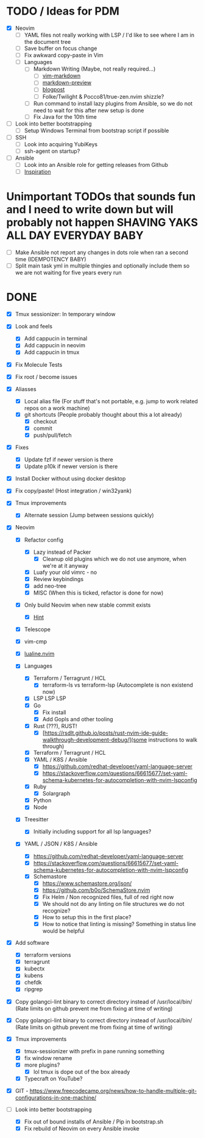 # TODO / Ideas for PDM

- [x] Neovim
  - [ ] YAML files not really working with LSP / I'd like to see where I am in the document tree
  - [ ] Save buffer on focus change
  - [ ] Fix awkward copy-paste in Vim
  - [ ] Languages
    - [ ] Markdown Writing (Maybe, not really required...)
      - [ ] [vim-markdown](https://github.com/preservim/vim-markdown)
      - [ ] [markdown-preview](https://github.com/iamcco/markdown-preview.nvim)
      - [ ] [blogpost](https://alpha2phi.medium.com/vim-neovim-plugins-for-writing-d18414c7b21d)
      - [ ] Folke/Twilight & Pocco81/true-zen.nvim shizzle?
    - [ ] Run command to install lazy plugins from Ansible, so we do not need to wait for this after new setup is done
    - [ ] Fix Java for the 10th time

- [ ] Look into better bootstrapping
  - [ ] Setup Windows Terminal from bootstrap script if possible

- [ ] SSH
  - [ ] Look into acquiring YubiKeys
  - [ ] ssh-agent on startup?

- [ ] Ansible
  - [ ] Look into an Ansible role for getting releases from Github
  - [ ] [Inspiration](https://github.com/zyedidia/eget)

# Unimportant TODOs that sounds fun and I need to write down but will probably not happen SHAVING YAKS ALL DAY EVERYDAY BABY

- [ ] Make Ansible not report any changes in dots role when ran a second time (IDEMPOTENCY BABY)
- [ ] Split main task yml in multiple thingies and optionally include them so we are not waiting for five years every run

# DONE

- [x] Tmux sessionizer: In temporary window
- [x] Look and feels
  - [x] Add cappucin in terminal
  - [x] Add cappucin in neovim
  - [x] Add cappucin in tmux

- [x] Fix Molecule Tests
- [x] Fix root / become issues

- [x] Aliasses
  - [x] Local alias file (For stuff that's not portable, e.g. jump to work related repos on a work machine)
  - [x] git shortcuts (People probably thought about this a lot already)
    - [x] checkout
    - [x] commit
    - [x] push/pull/fetch

- [x] Fixes
  - [x] Update fzf if newer version is there
  - [x] Update p10k if newer version is there

- [x] Install Docker without using docker desktop

- [x] Fix copy/paste! (Host integration / win32yank)

- [x] Tmux improvements
  - [x] Alternate session (Jump between sessions quickly)

- [x] Neovim
  - [x] Refactor config
    - [x] Lazy instead of Packer
      - [x] Cleanup old plugins which we do not use anymore, when we're at it anyway
    - [x] Luafy your old vimrc - no
    - [x] Review keybindings
    - [x] add neo-tree
    - [x] MISC (When this is ticked, refactor is done for now)
  - [x] Only build Neovim when new stable commit exists
    - [x] [Hint](https://docs.ansible.com/ansible/latest/collections/ansible/builtin/git_module.html)
  - [x] Telescope

  - [x] vim-cmp
  - [x] [lualine.nvim](https://github.com/nvim-lualine/lualine.nvim)
  - [x] Languages
    - [x] Terraform / Terragrunt / HCL
      - [x] terraform-ls vs terraform-lsp (Autocomplete is non existend now)
    - [x] LSP LSP LSP
    - [x] Go
      - [x] Fix install
      - [x] Add Gopls and other tooling
    - [x] Rust (???), RUST!
      - [x] [https://rsdlt.github.io/posts/rust-nvim-ide-guide-walkthrough-development-debug/](some instructions to walk through)
    - [x] Terraform / Terragrunt / HCL
    - [x] YAML / K8S / Ansible
      - [x] https://github.com/redhat-developer/yaml-language-server
      - [x] https://stackoverflow.com/questions/66615677/set-yaml-schema-kubernetes-for-autocompletion-with-nvim-lspconfig
    - [x] Ruby
      - [x] Solargraph
    - [x] Python
    - [x] Node
  - [x] Treesitter
    - [x] Initially including support for all lsp languages?

  - [x] YAML / JSON / K8S / Ansible
    - [x] https://github.com/redhat-developer/yaml-language-server
    - [x] https://stackoverflow.com/questions/66615677/set-yaml-schema-kubernetes-for-autocompletion-with-nvim-lspconfig
    - [x] Schemastore
      - [x] https://www.schemastore.org/json/
      - [x] https://github.com/b0o/SchemaStore.nvim
      - [x] Fix Helm / Non recognized files, full of red right now
      - [x] We should not do any linting on file structures we do not recognize?
      - [x] How to setup this in the first place?
      - [x] How to notice that linting is missing? Something in status line would be helpful

- [x] Add software
  - [x] terraform versions
  - [x] terragrunt
  - [x] kubectx
  - [x] kubens
  - [x] chefdk
  - [x] ripgrep

- [x] Copy golangci-lint binary to correct directory instead of /usr/local/bin/<ARCHIVEDIR> (Rate limits on github prevent me from fixing at time of writing)

- [x] Copy golangci-lint binary to correct directory instead of /usr/local/bin/<ARCHIVEDIR> (Rate limits on github prevent me from fixing at time of writing)

- [x] Tmux improvements
  - [x] tmux-sessionizer with prefix in pane running something
  - [x] fix window rename
  - [x] more plugins?
    - [x] lol tmux is dope out of the box already
  - [x] Typecraft on YouTube?

- [x] GIT - https://www.freecodecamp.org/news/how-to-handle-multiple-git-configurations-in-one-machine/

- [ ] Look into better bootstrapping
  - [x] Fix out of bound installs of Ansible / Pip in bootstrap.sh
  - [x] Fix rebuild of Neovim on every Ansible invoke
